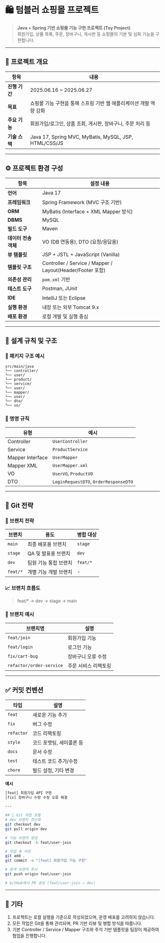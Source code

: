 # 🛍️ 텀블러 쇼핑몰 프로젝트

> **Java + Spring 기반 쇼핑몰 기능 구현 프로젝트 (Toy Project)**  
> 회원가입, 상품 목록, 주문, 장바구니, 게시판 등 쇼핑몰의 기본 및 심화 기능을 구현합니다.

---

## 📌 프로젝트 개요

| 항목 | 내용 |
|------|------|
| **진행 기간** | 2025.06.16 ~ 2025.06.27 |
| **목표** | 쇼핑몰 기능 구현을 통해 스프링 기반 웹 애플리케이션 개발 역량 강화 |
| **주요 기능** | 회원가입/로그인, 상품 조회, 게시판, 장바구니, 주문 처리 등 |
| **기술 스택** | Java 17, Spring MVC, MyBatis, MySQL, JSP, HTML/CSS/JS |

---

## ⚙️ 프로젝트 환경 구성

| 항목 | 설정 내용 |
|------|------------|
| **언어** | Java 17 |
| **프레임워크** | Spring Framework (MVC 구조 기반) |
| **ORM** | MyBatis (Interface + XML Mapper 방식) |
| **DBMS** | MySQL |
| **빌드 도구** | Maven |
| **데이터 전송 객체** | VO (DB 연동용), DTO (요청/응답용) |
| **뷰 템플릿** | JSP + JSTL + JavaScript (Vanilla) |
| **템플릿 구조** | Controller / Service / Mapper / Layout(Header/Footer 포함) |
| **의존성 관리** | `pom.xml` 기반 |
| **테스트 도구** | Postman, JUnit |
| **IDE** | IntelliJ 또는 Eclipse |
| **실행 환경** | 내장 또는 외부 Tomcat 9.x |
| **배포 환경** | 로컬 개발 및 실행 중심 |

---

## 🧱 설계 규칙 및 구조

### 📁 패키지 구조 예시
```text
src/main/java
└── controller/
└── user/
└── product/
└── service/
└── user/
└── mapper/
└── user/
└── dto/
└── vo/
```


### 📌 명명 규칙

| 유형 | 예시 |
|------|------|
| Controller | `UserController` |
| Service | `ProductService` |
| Mapper Interface | `UserMapper` |
| Mapper XML | `UserMapper.xml` |
| VO | `UserVO`, `ProductVO` |
| DTO | `LoginRequestDTO`, `OrderResponseDTO` |

---

## 🚀 Git 전략

### 🔧 브랜치 전략

| 브랜치 | 용도 | 병합 대상 |
|--------|------|------------|
| `main` | 최종 배포용 브랜치 | `stage` |
| `stage` | QA 및 발표용 브랜치 | `dev` |
| `dev` | 팀원 기능 통합 브랜치 | `feat/*` |
| `feat/*` | 개별 기능 개발 브랜치 | - |

### 📈 브랜치 흐름도
> feat/* → dev → stage → main


### 🔖 브랜치 예시

| 브랜치명 | 설명 |
|----------|------|
| `feat/join` | 회원가입 기능 |
| `feat/login` | 로그인 기능 |
| `fix/cart-bug` | 장바구니 오류 수정 |
| `refactor/order-service` | 주문 서비스 리팩토링 |

---

## ✅ 커밋 컨벤션

| 타입 | 설명 |
|------|------|
| `feat` | 새로운 기능 추가 |
| `fix` | 버그 수정 |
| `refactor` | 코드 리팩토링 |
| `style` | 코드 포맷팅, 세미콜론 등 |
| `docs` | 문서 수정 |
| `test` | 테스트 코드 추가/수정 |
| `chore` | 빌드 설정, 기타 변경 |

**예시**
```bash
[feat] 회원가입 API 구현
[fix] 장바구니 수량 수정 오류 해결

---

## 🔄 Git 작업 흐름
# dev 브랜치 최신화
git checkout dev
git pull origin dev

# 기능 브랜치 생성
git checkout -b feat/user-join

# 작업 후 커밋
git add .
git commit -m "[feat] 회원가입 기능 구현"

# 원격 브랜치 푸시
git push origin feat/user-join

# GitHub에서 PR 생성 (feat/user-join → dev)
```
---

## 📎 기타

1. 프로젝트는 로컬 실행을 기준으로 작성되었으며, 운영 배포를 고려하지 않습니다.
2. 모든 작업은 Git을 통해 관리되며, PR 기반 리뷰 및 병합 방식을 따릅니다.
3. 기본 Controller / Service / Mapper 구조와 주석 기반 템플릿을 팀장이 제공하여 협업을 진행합니다.
